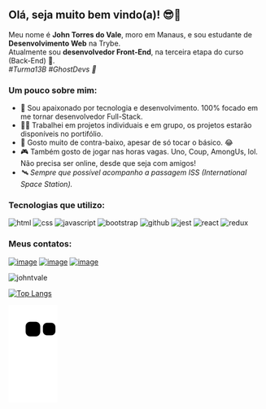 ## Olá, seja muito bem vindo(a)! 😎👋 ##

Meu nome é **John Torres do Vale**, moro em Manaus, e sou estudante de **Desenvolvimento Web** na Trybe.
<br>
Atualmente sou **desenvolvedor Front-End**, na terceira etapa do curso (Back-End) 🚀.
<br>
*#Turma13B #GhostDevs 👻*

### Um pouco sobre mim: ###
- 💚 Sou apaixonado por tecnologia e desenvolvimento. 100% focado em me tornar desenvolvedor Full-Stack.
- 👨‍💻 Trabalhei em projetos individuais e em grupo, os projetos estarão disponíveis no portifólio.
- 🎸 Gosto muito de contra-baixo, apesar de só tocar o básico. 😂
- 🎮 Também gosto de jogar nas horas vagas. Uno, Coup, AmongUs, lol. Não precisa ser online, desde que seja com amigos!
- *🛰️ Sempre que possível acompanho a passagem ISS (International Space Station).*

### Tecnologias que utilizo: ###
<div display="inline">
  <img src="https://img.shields.io/badge/HTML5-E34F26?style=for-the-badge&logo=html5&logoColor=white" alt="html"/>
  <img src="https://img.shields.io/badge/CSS3-1572B6?style=for-the-badge&logo=css3&logoColor=white" alt="css"/>
  <img src="https://img.shields.io/badge/JavaScript-323330?style=for-the-badge&logo=javascript&logoColor=F7DF1E" alt="javascript"/>
  <img src="https://img.shields.io/badge/Bootstrap-563D7C?style=for-the-badge&logo=bootstrap&logoColor=white" alt="bootstrap"/>
  <img src="https://img.shields.io/badge/GitHub-100000?style=for-the-badge&logo=github&logoColor=white" alt="github"/>
  <img src="https://img.shields.io/badge/Jest-C21325?style=for-the-badge&logo=jest&logoColor=white" alt="jest"/>
  <img src="https://img.shields.io/badge/React-20232A?style=for-the-badge&logo=react&logoColor=61DAFB" alt="react"/>
  <img src="https://img.shields.io/badge/Redux-593D88?style=for-the-badge&logo=redux&logoColor=white" alt="redux"/>
</div>

### Meus contatos: ###
<a href="https://github.com/johntvale">![image](https://img.shields.io/badge/GitHub-100000?style=for-the-badge&logo=github&logoColor=white)</a>
<a href="https://www.linkedin.com/in/jtvale/">![image](https://img.shields.io/badge/LinkedIn-0077B5?style=for-the-badge&logo=linkedin&logoColor=white)</a>
<a href="mailto:johntvale@gmail.com">![image](https://img.shields.io/badge/Gmail-D14836?style=for-the-badge&logo=gmail&logoColor=white)</a>

<img src="https://github-readme-stats.vercel.app/api?username=johntvale&count_private=true&show_icons=true&theme=algolia&icon_color=268bd2&title_color=268bd2" alt="johntvale" />

[![Top Langs](https://github-readme-stats.vercel.app/api/top-langs/?username=johntvale&layout=compact&theme=algolia)](https://github.com/johntvale/github-readme-stats)

![Snake animation](https://github.com/johntvale/johntvale/blob/output/github-contribution-grid-snake.svg)
